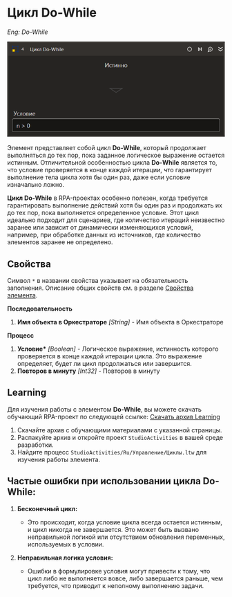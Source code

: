 # Цикл Do-While

*Eng: Do-While*

![](../../../resources/activities/basic/logic/do-while.png)


Элемент представляет собой цикл **Do-While**, который продолжает выполняться до тех пор, пока заданное логическое выражение остается истинным. Отличительной особенностью цикла **Do-While** является то, что условие проверяется в конце каждой итерации, что гарантирует выполнение тела цикла хотя бы один раз, даже если условие изначально ложно.

**Цикл Do-While** в RPA-проектах особенно полезен, когда требуется гарантировать выполнение действий хотя бы один раз и продолжать их до тех пор, пока выполняется определенное условие. Этот цикл идеально подходит для сценариев, где количество итераций неизвестно заранее или зависит от динамически изменяющихся условий, например, при обработке данных из источников, где количество элементов заранее не определено.

## Свойства

Символ `*` в названии свойства указывает на обязательность заполнения. 
Описание общих свойств см. в разделе [Свойства элемента](https://docs.primo-rpa.ru/primo-rpa/primo-studio/process/elements#svoistva-elementa).

**Последовательность**

1. **Имя объекта в Оркестраторе** *[String]* - Имя объекта в Оркестраторе

**Процесс**

1. **Условие\*** *[Boolean]* - Логическое выражение, истинность которого проверяется в конце каждой итерации цикла. Это выражение определяет, будет ли цикл продолжаться или завершится.
1. **Повторов в минуту** *[Int32]* - Повторов в минуту

##  Learning

Для изучения работы с элементом **Do-While**, вы можете скачать обучающий RPA-проект по следующей ссылке: [Скачать архив Learning](https://github.com/PrimoRPA/Learning/archive/refs/heads/master.zip)

1. Скачайте архив с обучающими материалами с указанной страницы.
2. Распакуйте архив и откройте проект `StudioActivities` в вашей среде разработки.
3. Найдите процесс `StudioActivities/Ru/Управление/Циклы.ltw` для изучения работы элемента.

## Частые ошибки при использовании цикла Do-While:

1. **Бесконечный цикл:**
   - Это происходит, когда условие цикла всегда остается истинным, и цикл никогда не завершается. Это может быть вызвано неправильной логикой или отсутствием обновления переменных, используемых в условии.

2. **Неправильная логика условия:**
   - Ошибки в формулировке условия могут привести к тому, что цикл либо не выполняется вовсе, либо завершается раньше, чем требуется, что приводит к неполному выполнению задачи.
